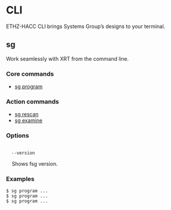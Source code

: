 <!-- <div id="readme" class="Box-body readme blob js-code-block-container">
<article class="markdown-body entry-content p-3 p-md-6" itemprop="text">
<p align="right">
<a href="https://github.com/fpgasystems/hacc/blob/main/README.md">Back</a>
</p> -->

# CLI
ETHZ-HACC CLI brings Systems Group’s designs to your terminal.

## sg
Work seamlessly with XRT from the command line.

### Core commands

* [sg program](./docs/sg-program.md#sg-program) 

### Action commands

* [sg rescan]()
* [sg examine]()

### Options
<code>
  --version
</code>
<p>
  &nbsp; &nbsp; Shows fsg version.
</p>

### Examples
```
$ sg program ...
$ sg program ...
$ sg program ...
```